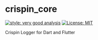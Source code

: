 # crispin_core

[![style: very good analysis][very_good_analysis_badge]][very_good_analysis_link]
[![License: MIT][license_badge]][license_link]

Crispin Logger for Dart and Flutter

[license_badge]: https://img.shields.io/badge/license-MIT-blue.svg
[license_link]: https://opensource.org/licenses/MIT
[very_good_analysis_badge]: https://img.shields.io/badge/style-very_good_analysis-B22C89.svg
[very_good_analysis_link]: https://pub.dev/packages/very_good_analysis
